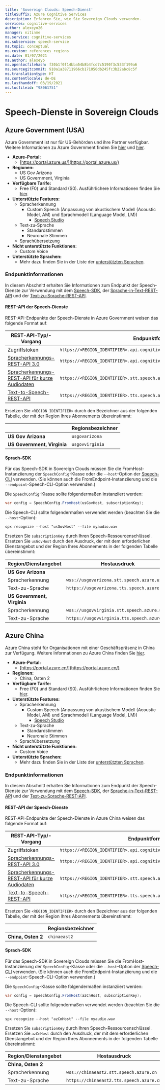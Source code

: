 ```yaml
---
title: 'Sovereign Clouds: Speech-Dienst'
titleSuffix: Azure Cognitive Services
description: Erfahren Sie, wie Sie Sovereign Clouds verwenden.
services: cognitive-services
author: alexeyo26
manager: nitinme
ms.service: cognitive-services
ms.subservice: speech-service
ms.topic: conceptual
ms.custom: references_regions
ms.date: 01/07/2021
ms.author: alexeyo
ms.openlocfilehash: f30b1f0f14bba54b8b4fcd7c5190f3c533f199a6
ms.sourcegitcommit: 910a1a38711966cb171050db245fc3b22abc8c5f
ms.translationtype: HT
ms.contentlocale: de-DE
ms.lasthandoff: 03/19/2021
ms.locfileid: "98061751"
---
```

# <a name="speech-services-in-sovereign-clouds"></a>Speech-Dienste in Sovereign Clouds

## <a name="azure-government-united-states"></a>Azure Government (USA)

Azure Government ist nur für US-Behörden und ihre Partner verfügbar. Weitere Informationen zu Azure Government finden Sie [hier](../../azure-government/documentation-government-welcome.md) und [hier](../../azure-government/compare-azure-government-global-azure.md).

- **Azure-Portal:**
  - [https://portal.azure.us/](https://portal.azure.us/)
- **Regionen:**
  - US Gov Arizona
  - US Government, Virginia
- **Verfügbare Tarife:**
  - Free (F0) und Standard (S0). Ausführlichere Informationen finden Sie [hier](https://azure.microsoft.com/pricing/details/cognitive-services/speech-services/).
- **Unterstützte Features:**
  - Spracherkennung
    - Custom Speech (Anpassung von akustischem Modell (Acoustic Model, AM) und Sprachmodell (Language Model, LM))
      - [Speech Studio](https://speech.azure.us/)
  - Text-zu-Sprache
    - Standardstimmen
    - Neuronale Stimmen
  - Sprachübersetzung
- **Nicht unterstützte Funktionen:**
  - Custom Voice
- **Unterstützte Sprachen:**
  - Mehr dazu finden Sie in der Liste der [unterstützten Sprachen](language-support.md).

### <a name="endpoint-information"></a>Endpunktinformationen

In diesem Abschnitt erhalten Sie Informationen zum Endpunkt der Speech-Dienste zur Verwendung mit dem [Speech-SDK](speech-sdk.md), der [Sprache-in-Text-REST-API](rest-speech-to-text.md) und der [Text-zu-Sprache-REST-API](rest-text-to-speech.md).

#### <a name="speech-services-rest-api"></a>REST-API der Speech-Dienste

REST-API-Endpunkte der Speech-Dienste in Azure Government weisen das folgende Format auf:

|  REST-API-Typ/-Vorgang | Endpunktformat |
|--|--|
| Zugriffstoken | `https://<REGION_IDENTIFIER>.api.cognitive.microsoft.us/sts/v1.0/issueToken`
| [Spracherkennungs-REST-API 3.0](rest-speech-to-text.md#speech-to-text-rest-api-v30) | `https://<REGION_IDENTIFIER>.api.cognitive.microsoft.us/<URL_PATH>` |
| [Spracherkennungs-REST-API für kurze Audiodaten](rest-speech-to-text.md#speech-to-text-rest-api-for-short-audio) | `https://<REGION_IDENTIFIER>.stt.speech.azure.us/<URL_PATH>` |
| [Text-to-Speech-REST-API](rest-text-to-speech.md) | `https://<REGION_IDENTIFIER>.tts.speech.azure.us/<URL_PATH>` |

Ersetzen Sie `<REGION_IDENTIFIER>` durch den Bezeichner aus der folgenden Tabelle, der mit der Region Ihres Abonnements übereinstimmt:

|                     | Regionsbezeichner |
|--|--|
| **US Gov Arizona**  | `usgovarizona` |
| **US Government, Virginia** | `usgovvirginia` |

#### <a name="speech-sdk"></a>Sprach-SDK

Für das Speech-SDK in Sovereign Clouds müssen Sie die FromHost-Instanziierung der `SpeechConfig`-Klasse oder die `--host`-Option der [Speech-CLI](spx-overview.md) verwenden. (Sie können auch die FromEndpoint-Instanziierung und die `--endpoint`-Speech-CLI-Option verwenden.)

Die `SpeechConfig`-Klasse sollte folgendermaßen instanziiert werden:
```csharp
var config = SpeechConfig.FromHost(usGovHost, subscriptionKey);
```
Die Speech-CLI sollte folgendermaßen verwendet werden (beachten Sie die `--host`-Option):
```dos
spx recognize --host "usGovHost" --file myaudio.wav
```
Ersetzen Sie `subscriptionKey` durch Ihren Speech-Ressourcenschlüssel. Ersetzen Sie `usGovHost` durch den Ausdruck, der mit dem erforderlichen Dienstangebot und der Region Ihres Abonnements in der folgenden Tabelle übereinstimmt:

|  Region/Dienstangebot | Hostausdruck |
|--|--|
| **US Gov Arizona** | |
| Spracherkennung | `wss://usgovarizona.stt.speech.azure.us` |
| Text-zu-Sprache | `https://usgovarizona.tts.speech.azure.us` |
| **US Government, Virginia** | |
| Spracherkennung | `wss://usgovvirginia.stt.speech.azure.us` |
| Text-zu-Sprache | `https://usgovvirginia.tts.speech.azure.us` |


## <a name="azure-china"></a>Azure China

Azure China steht für Organisationen mit einer Geschäftspräsenz in China zur Verfügung. Weitere Informationen zu Azure China finden Sie [hier](/azure/china/overview-operations). 


- **Azure-Portal:**
  - [https://portal.azure.cn/](https://portal.azure.cn/)
- **Regionen:**
  - China, Osten 2
- **Verfügbare Tarife:**
  - Free (F0) und Standard (S0). Ausführlichere Informationen finden Sie [hier](https://www.azure.cn/pricing/details/cognitive-services/index.html).
- **Unterstützte Features:**
  - Spracherkennung
    - Custom Speech (Anpassung von akustischem Modell (Acoustic Model, AM) und Sprachmodell (Language Model, LM))
      - [Speech Studio](https://speech.azure.cn/)
  - Text-zu-Sprache
    - Standardstimmen
    - Neuronale Stimmen
  - Sprachübersetzung
- **Nicht unterstützte Funktionen:**
  - Custom Voice
- **Unterstützte Sprachen:**
  - Mehr dazu finden Sie in der Liste der [unterstützten Sprachen](language-support.md).

### <a name="endpoint-information"></a>Endpunktinformationen

In diesem Abschnitt erhalten Sie Informationen zum Endpunkt der Speech-Dienste zur Verwendung mit dem [Speech-SDK](speech-sdk.md), der [Sprache-in-Text-REST-API](rest-speech-to-text.md) und der [Text-zu-Sprache-REST-API](rest-text-to-speech.md).

#### <a name="speech-services-rest-api"></a>REST-API der Speech-Dienste

REST-API-Endpunkte der Speech-Dienste in Azure China weisen das folgende Format auf:

|  REST-API-Typ/-Vorgang | Endpunktformat |
|--|--|
| Zugriffstoken | `https://<REGION_IDENTIFIER>.api.cognitive.azure.cn/sts/v1.0/issueToken`
| [Spracherkennungs-REST-API 3.0](rest-speech-to-text.md#speech-to-text-rest-api-v30) | `https://<REGION_IDENTIFIER>.api.cognitive.azure.cn/<URL_PATH>` |
| [Spracherkennungs-REST-API für kurze Audiodaten](rest-speech-to-text.md#speech-to-text-rest-api-for-short-audio) | `https://<REGION_IDENTIFIER>.stt.speech.azure.cn/<URL_PATH>` |
| [Text-to-Speech-REST-API](rest-text-to-speech.md) | `https://<REGION_IDENTIFIER>.tts.speech.azure.cn/<URL_PATH>` |

Ersetzen Sie `<REGION_IDENTIFIER>` durch den Bezeichner aus der folgenden Tabelle, der mit der Region Ihres Abonnements übereinstimmt:

|                     | Regionsbezeichner |
|--|--|
| **China, Osten 2**  | `chinaeast2` |

#### <a name="speech-sdk"></a>Sprach-SDK

Für das Speech-SDK in Sovereign Clouds müssen Sie die FromHost-Instanziierung der `SpeechConfig`-Klasse oder die `--host`-Option der [Speech-CLI](spx-overview.md) verwenden. (Sie können auch die FromEndpoint-Instanziierung und die `--endpoint`-Speech-CLI-Option verwenden.)

Die `SpeechConfig`-Klasse sollte folgendermaßen instanziiert werden:
```csharp
var config = SpeechConfig.FromHost(azCnHost, subscriptionKey);
```
Die Speech-CLI sollte folgendermaßen verwendet werden (beachten Sie die `--host`-Option):
```dos
spx recognize --host "azCnHost" --file myaudio.wav
```
Ersetzen Sie `subscriptionKey` durch Ihren Speech-Ressourcenschlüssel. Ersetzen Sie `azCnHost` durch den Ausdruck, der mit dem erforderlichen Dienstangebot und der Region Ihres Abonnements in der folgenden Tabelle übereinstimmt:

|  Region/Dienstangebot | Hostausdruck |
|--|--|
| **China, Osten 2** | |
| Spracherkennung | `wss://chinaeast2.stt.speech.azure.cn` |
| Text-zu-Sprache | `https://chinaeast2.tts.speech.azure.cn` |